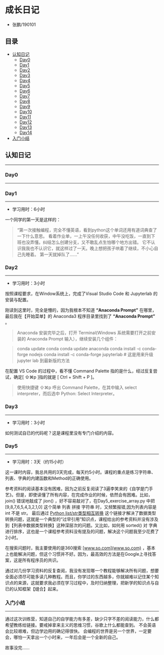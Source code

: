 # 成长日记
* 张鹏/190101

## 目录

* [认知日记](#认知日记)
    * [Day0](#Day0)
    * [Day1](#Day1)
    * [Day2](#Day2)
    * [Day3](#Day3)
    * [Day4](#Day4)
    * [Day5](#Day5)
    * [Day6](#Day6)
    * [Day7](#Day7)
    * [Day8](#Day8)
    * [Day9](#Day9)
    * [Day10](#Day10)
    * [Day11](#Day11)
    * [Day12](#Day12)
    * [Day13](#Day13)
    * [Day14](#Day14)
* [入门小结](#入门小结)


## 认知日记

---

### Day0

-----


### Day1

-----
* 学习用时：6小时

一个同学的第一天是这样的：

> “第一次接触编程，完全不懂英语，看到python这个单词还用有道词典查了一下什么意思。 看着作业单，一上午没任何收获，中午没吃饭，一直到下班也没弄懂。纠结怎么创建分支，又不敢乱点生怕哪个地方出错。 它不认识我我也不认识它，就这样过了一天。晚上想把孩子哄着了继续，不小心自己先睡着。 第一天就掉队了……”


### Day2

-----

* 学习用时：3小时

按照课程要求，在Window系统上，完成了Visual Studio Code 和 Jupyterlab 的安装与配置。

刚读到这里时，完全是懵的，因为我根本不知道 **“Anaconda Prompt”** 在哪里，最后我在【开始菜单】的 Anaconda3 程序目录里找到了 **“Anaconda Prompt”** 。

> Anaconda 安装完毕之后，打开 Terminal(Windows 系统需要打开之前安装的 Anaconda Prompt 输入），继续安装几个组件：

> conda update conda
> conda update anaconda
> conda install -c conda-forge nodejs
> conda install -c conda-forge jupyterlab # 这是用来升级 jupyter lab 到最新版的方法


在配置 VS Code 的过程中，看不懂 Command Palette 指的是什么，经过反复尝试，确定[ ⇧⌘p ]指的就是 [ Ctrl + Shift + P ]。
> 使用快捷键 ⇧⌘p 呼出 Command Palette，在其中输入 select interpreter，而后选中 Python: Select Interpreter。


### Day3

-----

* 学习用时：3小时


如何测试自已的代码呢？这是课程里没有专门介绍的内容。

### Day5

-----

* 学习用时：3天（约15小时）

这一课时内容，我总共用的3天完成，每天约5小时。课程的重点是练习字符串、列表、字典的内建函数和Method的正确使用。

参考资料的阅读基本没有困难，因为之前反复阅读了3遍李笑来的《自学是门手艺》。但是，即使读懂了所有内容，在完成作业的时候，依然会有困难。比如，join() 错误地敲成了 jion() ，好不容易敲对了，在Day5_exercise_array.py 中把[9,8,7,6,5,4,3,2,1,0] 这个简单 列表 拼接 字符串 时，又频繁报错,因为列表内容是 int 不是 str。
最后通过 [Python list/str类型相互转换](https://blog.csdn.net/qq_14997473/article/details/86515610) 这个链接才解决了数据类型转换问题，这就是一个典型的“过早引用”知识点，课程给出的参考资料并没有涉及到【列表中数据类型转换】这种深层次的问题。又比如，如何用 sorted() 对 字典 进行排序，这也是一个课程参考资料没有提及的问题，解决这个问题我至少花费了2小时。

在搜索问题时，我主要使用的是360搜索 [www.so.com](www.so.com) ，基本上也能解决问题，但这个习惯并不好。因为，最高效的方法是在Google上寻找答案，这是所有程序员的共识。

通过对几份学习资料的反复查阅，我没有发现哪一个教程能够解决所有问题，想要全面必须尽可能多读几种教程。而且，你学过的东西越多，你就越难以记住某个知识点的来源，这就要求我必须在学习过程中，及时归纳整理，把新学的知识点与自已的认知框架【缝合】起来。


### 入门小结

-----


通过这次训练营，知道自己的自学能力有多差，缺少只字不差的阅读能力，什么都希望教练给链接。要戒掉拿来主义的思维习惯，谷歌上什么都能查到。 不会英语会比较艰难，但边学边用的确记得很快。 会编程的世界是另一个世界，一定要会，哪怕一天拿出一个小时来，一年后会是一个全新的自己。

故事没完……


